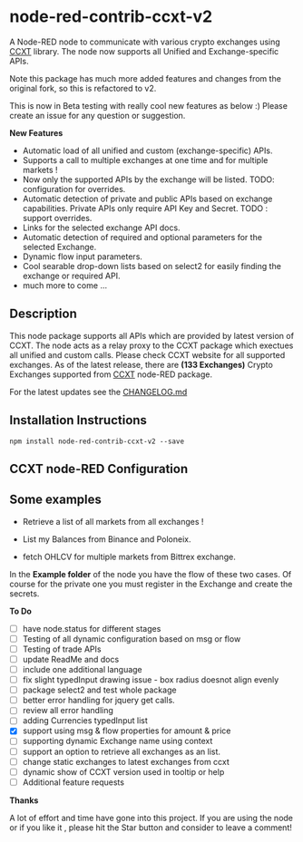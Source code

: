 # node-red-contrib-ccxt-v2

A Node-RED node to communicate with various crypto exchanges using [CCXT](https://github.com/ccxt/ccxt) library. The node now supports all Unified and Exchange-specific APIs.

Note this package has much more added features and changes from the original fork, so this is refactored to v2.

This is now in Beta testing with really cool new features as below :) Please create an issue for any question or suggestion.

**New Features**

- Automatic load of all unified and custom (exchange-specific) APIs.
- Supports a call to multiple exchanges at one time and for multiple markets !
- Now only the supported APIs by the exchange will be listed. TODO: configuration for overrides.
- Automatic detection of private and public APIs based on exchange capabilities. Private APIs only require API Key and Secret. TODO : support overrides.
- Links for the selected exchange API docs.
- Automatic detection of required and optional parameters for the selected Exchange.
- Dynamic flow input parameters.
- Cool searable drop-down lists based on select2 for easily finding the exchange or required API.
- much more to come ...

## Description

This node package supports all APIs which are provided by latest version of CCXT. The node acts as a relay proxy to the CCXT package which exectues all unified and custom calls.
Please check CCXT website for all supported exchanges.
As of the latest release, there are **(133 Exchanges)** Crypto Exchanges supported from [CCXT](https://github.com/ccxt/ccxt) node-RED package.

For the latest updates see the [CHANGELOG.md](https://github.com/nileio/node-red-contrib-ccxt-v2/blob/master/CHANGELOG.md)

## Installation Instructions

```
npm install node-red-contrib-ccxt-v2 --save
```

## CCXT node-RED Configuration

## Some examples

- Retrieve a list of all markets from all exchanges !

- List my Balances from Binance and Poloneix.

- fetch OHLCV for multiple markets from Bittrex exchange.

In the **Example folder** of the node you have the flow of these two cases. Of course for the private one you must register in the Exchange and create the secrets.

**To Do**

- [ ] have node.status for different stages
- [ ] Testing of all dynamic configuration based on msg or flow
- [ ] Testing of trade APIs
- [ ] update ReadMe and docs
- [ ] include one additional language
- [ ] fix slight typedInput drawing issue - box radius doesnot align evenly
- [ ] package select2 and test whole package
- [ ] better error handling for jquery get calls.
- [ ] review all error handling
- [ ] adding Currencies typedInput list
- [x] support using msg & flow properties for amount & price
- [ ] supporting dynamic Exchange name using context
- [ ] support an option to retrieve all exchanges as an list.
- [ ] change static exchanges to latest exchanges from ccxt
- [ ] dynamic show of CCXT version used in tooltip or help
- [ ] Additional feature requests

**Thanks**

A lot of effort and time have gone into this project. If you are using the node or if you like it , please hit the Star button and consider to leave a comment!

